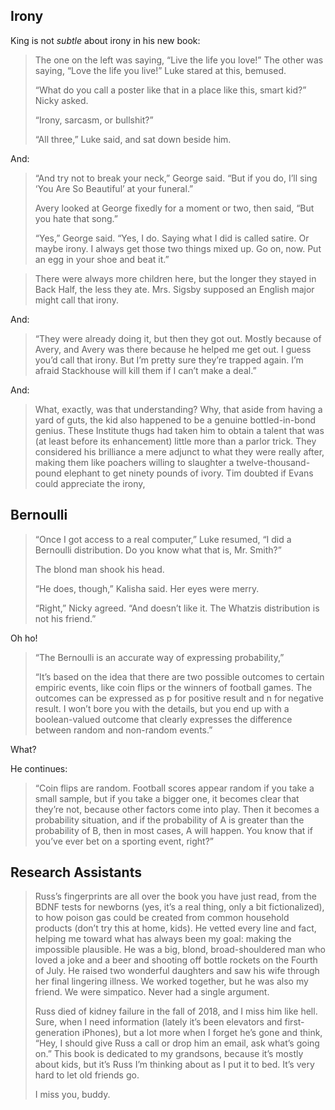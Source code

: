 ## Irony

King is not _subtle_ about irony in his new book:

> The one on the left was saying, “Live the life you love!” The other was saying,
> “Love the life you live!” Luke stared at this, bemused.
>
> “What do you call a poster like that in a place like this, smart kid?” Nicky
> asked.
>
> “Irony, sarcasm, or bullshit?”
>
> “All three,” Luke said, and sat down beside him.

And:

> “And try not to break your neck,” George said. “But if you do, I’ll sing ‘You
> Are So Beautiful’ at your funeral.”
>
> Avery looked at George fixedly for a moment or two, then said, “But you hate
> that song.”
>
> “Yes,” George said. “Yes, I do.  Saying what I did is called satire. Or maybe
> irony. I always get those two things mixed up. Go on, now. Put an egg in your
> shoe and beat it.”


> There were always more children here, but the longer they stayed in Back Half,
> the less they ate. Mrs. Sigsby supposed an English major might call that irony.


And:

> “They were already doing it, but then they got out. Mostly because of Avery,
> and Avery was there because he helped me get out. I guess you’d call that
> irony. But I’m pretty sure they’re trapped again. I’m afraid Stackhouse will
> kill them if I can’t make a deal.”

And:

> What, exactly, was that understanding? Why, that aside from having a yard of
> guts, the kid also happened to be a genuine bottled-in-bond genius. These
> Institute thugs had taken him to obtain a talent that was (at least before its
> enhancement) little more than a parlor trick. They considered his brilliance a
> mere adjunct to what they were really after, making them like poachers willing
> to slaughter a twelve-thousand-pound elephant to get ninety pounds of ivory.
> Tim doubted if Evans could appreciate the irony,

## Bernoulli

> “Once I got access to a real computer,” Luke resumed, “I did a Bernoulli
> distribution. Do you know what that is, Mr. Smith?”
>
> The blond man shook his head.
>
> “He does, though,” Kalisha said. Her eyes were merry.
>
> “Right,” Nicky agreed. “And doesn’t like it. The Whatzis distribution is not his friend.”


Oh ho!

> “The Bernoulli is an accurate way of expressing probability,”
>
>  “It’s based on the idea that there are two possible outcomes to certain
> empiric events, like coin flips or the winners of football games. The outcomes
> can be expressed as p for positive result and n for negative result. I won’t
> bore you with the details, but you end up with a boolean-valued outcome that
> clearly expresses the difference between random and non-random events.”

What?

He continues:

>  “Coin flips are random. Football scores appear random if you take a small sample, but
> if you take a bigger one, it becomes clear that they’re not, because other
> factors come into play. Then it becomes a probability situation, and if the
> probability of A is greater than the probability of B, then in most cases, A
> will happen. You know that if you’ve ever bet on a sporting event, right?”


## Research Assistants

> Russ’s fingerprints are all over the book you have just read, from the BDNF
> tests for newborns (yes, it’s a real thing, only a bit fictionalized), to how
> poison gas could be created from common household products (don’t try this at
> home, kids). He vetted every line and fact, helping me toward what has always
> been my goal: making the impossible plausible. He was a big, blond,
> broad-shouldered man who loved a joke and a beer and shooting off bottle
> rockets on the Fourth of July. He raised two wonderful daughters and saw his
> wife through her final lingering illness. We worked together, but he was also
> my friend. We were simpatico. Never had a single argument.
>
> Russ died of kidney failure in the fall of 2018, and I miss him like hell. Sure, when I need
> information (lately it’s been elevators and first-generation iPhones), but a
> lot more when I forget he’s gone and think, “Hey, I should give Russ a call or
> drop him an email, ask what’s going on.” This book is dedicated to my
> grandsons, because it’s mostly about kids, but it’s Russ I’m thinking about as
> I put it to bed. It’s very hard to let old friends go.
>
>  I miss you, buddy.
>
>
